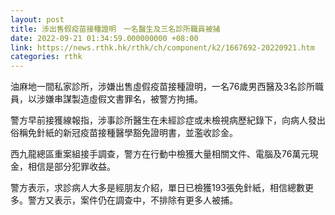 ```yaml
---
layout: post
title: 涉出售假疫苗接種證明　一名醫生及三名診所職員被捕
date: 2022-09-21 01:34:59.000000000 +08:00
link: https://news.rthk.hk/rthk/ch/component/k2/1667692-20220921.htm
categories: rthk
---
```


油麻地一間私家診所，涉嫌出售虛假疫苗接種證明，一名76歲男西醫及3名診所職員，以涉嫌串謀製造虛假文書罪名，被警方拘捕。

警方早前接獲線報指，涉事診所醫生在未經診症或未檢視病歷紀錄下，向病人發出俗稱免針紙的新冠疫苗接種醫學豁免證明書，並濫收診金。

西九龍總區重案組接手調查，警方在行動中檢獲大量相關文件、電腦及76萬元現金，相信是部分犯罪收益。

警方表示，求診病人大多是經朋友介紹，單日已檢獲193張免針紙，相信總數更多。警方又表示，案件仍在調查中，不排除有更多人被捕。

